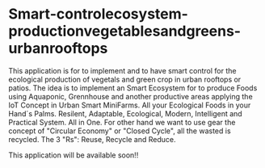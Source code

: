 # Smart-controlecosystem-productionvegetablesandgreens-urbanrooftops
This application is for to implement and to have smart control for the ecological production of vegetals and green crop in urban rooftops or patios.
The idea is to implement an Smart Ecosystem for to produce Foods using Aquaponic, Grennhouse and another productive areas applying the IoT Concept in Urban Smart MiniFarms. All your Ecological Foods in your Hand´s Palms. Resilent, Adaptable, Ecological, Modern, Intelligent and Practical System. All in One.
For other hand we want to use gear the concept of "Circular Economy" or "Closed Cycle", all the wasted is recycled. The 3 "Rs": Reuse, Recycle and Reduce. 

This application will be available soon!!
